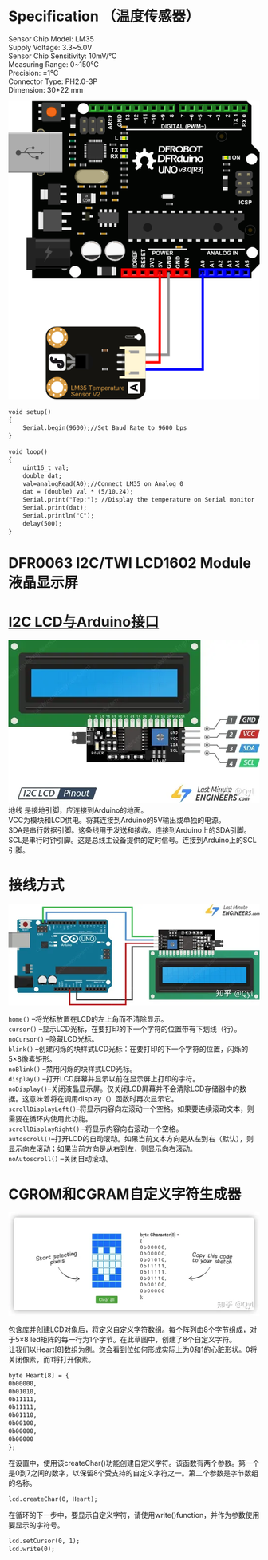 # Specification （温度传感器）
Sensor Chip Model: LM35  
Supply Voltage: 3.3~5.0V  
Sensor Chip Sensitivity: 10mV/℃  
Measuring Range: 0~150℃  
Precision: ±1℃  
Connector Type: PH2.0-3P  
Dimension: 30*22 mm  

![DFR0023_Diagram](./img/DFR0023_Diagram.png)

```
void setup()
{
    Serial.begin(9600);//Set Baud Rate to 9600 bps
}

void loop()
{
    uint16_t val;
    double dat;
    val=analogRead(A0);//Connect LM35 on Analog 0
    dat = (double) val * (5/10.24);
    Serial.print("Tep:"); //Display the temperature on Serial monitor
    Serial.print(dat);
    Serial.println("C");
    delay(500);
}
```  

# DFR0063 I2C/TWI LCD1602 Module 液晶显示屏  
# [I2C LCD与Arduino接口](https://zhuanlan.zhihu.com/p/349791145)  

![DFR0063 I2C/TWI LCD1602 Module](./img/v2-255a557eba4e4614000d9328d482d42c_720w.webp)  
地线 是接地引脚，应连接到Arduino的地面。  
VCC为模块和LCD供电。将其连接到Arduino的5V输出或单独的电源。  
SDA是串行数据引脚。这条线用于发送和接收。连接到Arduino上的SDA引脚。  
SCL是串行时钟引脚。这是总线主设备提供的定时信号。连接到Arduino上的SCL引脚。  

# 接线方式  
![DFR0063 I2C/TWI LCD1602 Module wire](./img/v2-d4bf7557aafe14e5c7c1d8e579f4d02e_720w.webp)

`home()` –将光标放置在LCD的左上角而不清除显示。  
`cursor()` –显示LCD光标，在要打印的下一个字符的位置带有下划线（行）。  
`noCursor()` –隐藏LCD光标。  
`blink()` –创建闪烁的块样式LCD光标：在要打印的下一个字符的位置，闪烁的5×8像素矩形。  
`noBlink()` –禁用闪烁的块样式LCD光标。  
`display()` –打开LCD屏幕并显示以前在显示屏上打印的字符。  
`noDisplay()`–关闭液晶显示屏。仅关闭LCD屏幕并不会清除LCD存储器中的数据。这意味着将在调用display（）函数时再次显示它。  
`scrollDisplayLeft()`–将显示内容向左滚动一个空格。如果要连续滚动文本，则需要在循环内使用此功能。  
`scrollDisplayRight()` –将显示内容向右滚动一个空格。  
`autoscroll()`–打开LCD的自动滚动。如果当前文本方向是从左到右（默认），则显示向左滚动；如果当前方向是从右到左，则显示向右滚动。  
`noAutoscroll()` –关闭自动滚动。  

# CGROM和CGRAM自定义字符生成器  
![char](./img/char.webp)  

包含库并创建LCD对象后，将定义自定义字符数组。每个阵列由8个字节组成，对于5×8 led矩阵的每一行为1个字节。在此草图中，创建了8个自定义字符。  
让我们以Heart[8]数组为例。您会看到位如何形成实际上为0和1的心脏形状。0将关闭像素，而1将打开像素。  
```
byte Heart[8] = {
0b00000,
0b01010,
0b11111,
0b11111,
0b01110,
0b00100,
0b00000,
0b00000
};
```  
在设置中，使用该createChar()功能创建自定义字符。该函数有两个参数。第一个是0到7之间的数字，以保留8个受支持的自定义字符之一。第二个参数是字节数组的名称。  
```
lcd.createChar(0, Heart);
```  
在循环的下一步中，要显示自定义字符，请使用write()function，并作为参数使用要显示的字符号。  
```
lcd.setCursor(0, 1);
lcd.write(0);
```